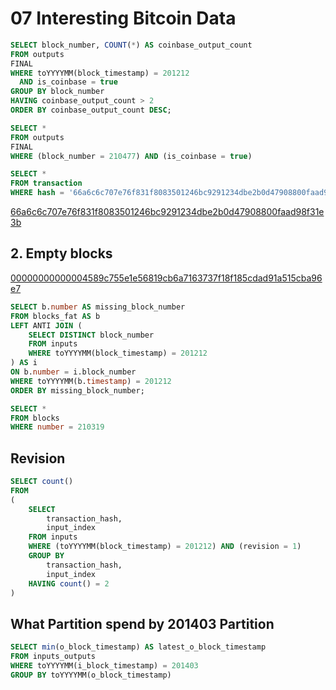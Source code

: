 # 07 Interesting Bitcoin Data


```sql
SELECT block_number, COUNT(*) AS coinbase_output_count
FROM outputs
FINAL
WHERE toYYYYMM(block_timestamp) = 201212
  AND is_coinbase = true
GROUP BY block_number
HAVING coinbase_output_count > 2
ORDER BY coinbase_output_count DESC;
```

```sql
SELECT *
FROM outputs
FINAL
WHERE (block_number = 210477) AND (is_coinbase = true)
```

```sql
SELECT *
FROM transaction
WHERE hash = '66a6c6c707e76f831f8083501246bc9291234dbe2b0d47908800faad98f31e3b'
```

[66a6c6c707e76f831f8083501246bc9291234dbe2b0d47908800faad98f31e3b](https://mempool.space/tx/66a6c6c707e76f831f8083501246bc9291234dbe2b0d47908800faad98f31e3b)


## 2. Empty blocks

[00000000000004589c755e1e56819cb6a7163737f18f185cdad91a515cba96e7](https://mempool.space/block/00000000000004589c755e1e56819cb6a7163737f18f185cdad91a515cba96e7)


```sql
SELECT b.number AS missing_block_number
FROM blocks_fat AS b
LEFT ANTI JOIN (
    SELECT DISTINCT block_number
    FROM inputs
    WHERE toYYYYMM(block_timestamp) = 201212
) AS i
ON b.number = i.block_number
WHERE toYYYYMM(b.timestamp) = 201212
ORDER BY missing_block_number;
```

```sql
SELECT *
FROM blocks
WHERE number = 210319
```

## Revision

```sql
SELECT count()
FROM
(
    SELECT
        transaction_hash,
        input_index
    FROM inputs
    WHERE (toYYYYMM(block_timestamp) = 201212) AND (revision = 1)
    GROUP BY
        transaction_hash,
        input_index
    HAVING count() = 2
)
```

## What Partition spend by 201403 Partition

```sql
SELECT min(o_block_timestamp) AS latest_o_block_timestamp
FROM inputs_outputs
WHERE toYYYYMM(i_block_timestamp) = 201403
GROUP BY toYYYYMM(o_block_timestamp)
```
